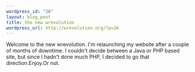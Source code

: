 ```yaml
--- 
wordpress_id: "26"
layout: blog_post
title: the new wrevolution
wordpress_url: http://wrevolution.org/?p=26
---
```

Welcome to the new wrevolution. I'm relaunching my website after a couple of months of downtime. I couldn't decide between a Java or PHP based site, but since I hadn't done much PHP, I decided to go that direction.Enjoy.Or not.
